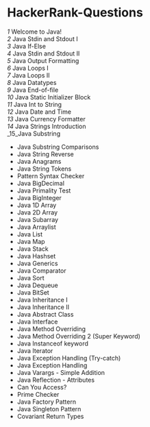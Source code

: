 # HackerRank-Questions

_1_ Welcome to Java!
<br>
_2_ Java Stdin and Stdout I
<br>
_3_ Java If-Else
<br>
_4_ Java Stdin and Stdout II
<br>
_5_ Java Output Formatting
<br>
_6_ Java Loops I
<br>
_7_ Java Loops II
<br>
_8_ Java Datatypes
<br>
_9_ Java End-of-file
<br>
_10_ Java Static Initializer Block
<br>
_11_ Java Int to String
<br>
_12_ Java Date and Time
<br>
_13_ Java Currency Formatter
<br>
_14_ Java Strings Introduction
<br>
_15_Java Substring
<br>
- Java Substring Comparisons
- Java String Reverse
- Java Anagrams
- Java String Tokens
- Pattern Syntax Checker
- Java BigDecimal
- Java Primality Test
- Java BigInteger
- Java 1D Array
- Java 2D Array
- Java Subarray
- Java Arraylist
- Java List
- Java Map
- Java Stack
- Java Hashset
- Java Generics
- Java Comparator
- Java Sort
- Java Dequeue
- Java BitSet
- Java Inheritance I
- Java Inheritance II
- Java Abstract Class
- Java Interface
- Java Method Overriding
- Java Method Overriding 2 (Super Keyword)
- Java Instanceof keyword
- Java Iterator
- Java Exception Handling (Try-catch)
- Java Exception Handling
- Java Varargs - Simple Addition
- Java Reflection - Attributes
- Can You Access?
- Prime Checker
- Java Factory Pattern
- Java Singleton Pattern
- Covariant Return Types
